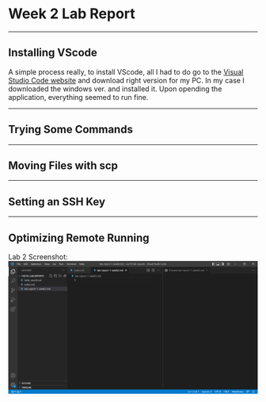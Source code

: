 # **Week 2 Lab Report**
___
## Installing VScode

A simple process really, to install VScode, all I had to do go to the [Visual Studio Code website](https://code.visualstudio.com/) and download right version for my PC. In my case I downloaded the windows ver. and installed it. Upon opending the application, everything seemed to run fine.
___
## Trying Some Commands
___
## Moving Files with scp
___
## Setting an SSH Key
___
## Optimizing Remote Running


Lab 2 Screenshot:
![ss1](CSE_15L_SS.png)